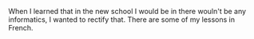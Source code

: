 When I learned that in the new school I would be in there wouln't be any informatics, I wanted to rectify that.
There are some of my lessons in French.
